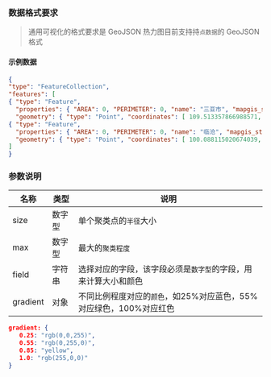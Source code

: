 ### 数据格式要求
> 通用可视化的格式要求是 GeoJSON
> 热力图目前支持持`点数据`的 GeoJSON 格式

#### 示例数据
``` json
{
"type": "FeatureCollection",
"features": [
{ "type": "Feature", 
  "properties": { "AREA": 0, "PERIMETER": 0, "name": "三亚市", "mapgis_style": 1 }, 
  "geometry": { "type": "Point", "coordinates": [ 109.513357866988571, 18.2382733141521243 ] } },
{ "type": "Feature", 
  "properties": { "AREA": 0, "PERIMETER": 0, "name": "临沧", "mapgis_style": 1 }, 
  "geometry": { "type": "Point", "coordinates": [ 100.088115020674039, 23.880495588961768 ] } }
]
}
```


### 参数说明
| 名称     | 类型   | 说明                                                             |
| ---      | ---    | ---                                                              |
| size     | 数字型 | 单个聚类点的`半径`大小                                            |
| max      | 数字型 | 最大的`聚类程度`                                                  |
| field    | 字符串 | 选择对应的字段，该字段必须是`数字型`的字段，用来计算大小和颜色    |
| gradient | 对象   | 不同比例程度对应的`颜色`，如25%对应蓝色，55%对应绿色，100%对应红色 |


``` json
gradient: {
   0.25: "rgb(0,0,255)",
   0.55: "rgb(0,255,0)",
   0.85: "yellow",
   1.0: "rgb(255,0,0)"
}
```
